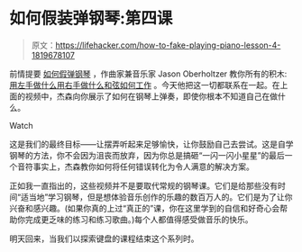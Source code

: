 # 如何假装弹钢琴:第四课

> 原文：<https://lifehacker.com/how-to-fake-playing-piano-lesson-4-1819678107>

前情提要 [如何假弹钢琴](https://lifehacker.com/tag/hack-the-piano) ，作曲家兼音乐家 Jason Oberholtzer 教你所有的积木: [用左手做什么](https://lifehacker.com/how-to-fake-playing-piano-lesson-1-1819456727)[用右手做什么](https://lifehacker.com/how-to-fake-playing-piano-lesson-2-1819556732)[和弦如何工作](https://lifehacker.com/how-to-fake-playing-piano-lesson-3-1819648926) 。今天他把这一切都联系在一起。在上面的视频中，杰森向你展示了如何在钢琴上弹奏，即使你根本不知道自己在做什么。

Watch

这是我们的最终目标——让摆弄听起来足够愉快，让你鼓励自己去尝试。这是自学钢琴的方法，你不会因为沮丧而放弃，因为你总是搞砸“一闪一闪小星星”的最后一个音符事实上，杰森教你如何将任何错误转化为令人满意的解决方案。

正如我一直指出的，这些视频并不是要取代常规的钢琴课。它们是给那些没有时间“适当地”学习钢琴，但是想体验音乐创作的乐趣的数百万人的。它们是为了让你兴奋和感兴趣。(如果你真的上过“真正的”课，你在这里学到的自信和好奇心会帮助你完成更乏味的练习和练习歌曲。)每个人都值得感受做音乐的快乐。

明天回来，当我们以探索键盘的课程结束这个系列时。